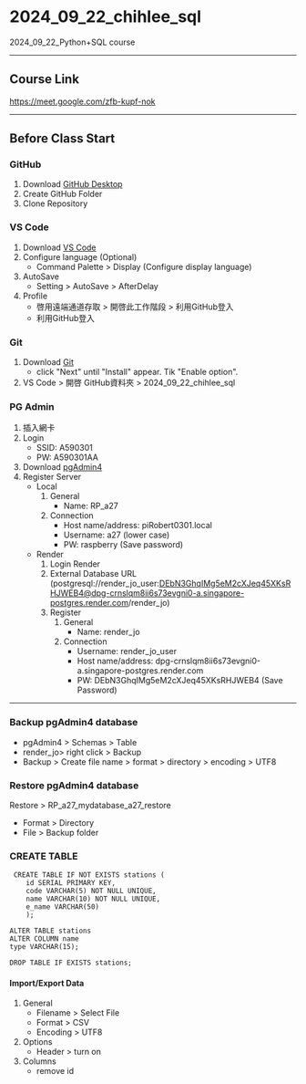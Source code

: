 # 2024_09_22_chihlee_sql
2024_09_22_Python+SQL course

---

## Course Link
https://meet.google.com/zfb-kupf-nok

---

## Before Class Start
### GitHub
1. Download [GitHub Desktop](https://desktop.github.com/download/)
2. Create GitHub Folder
3. Clone Repository
 
### VS Code
1. Download [VS Code](https://code.visualstudio.com/download)
2. Configure language (Optional)
   * Command Palette > Display (Configure display language)
3. AutoSave
   * Setting > AutoSave > AfterDelay
4. Profile
   * 啓用遠端通道存取 > 開啓此工作階段 > 利用GitHub登入
   * 利用GitHub登入

### Git
1. Download [Git](https://git-scm.com/downloads)
   * click "Next" until "Install" appear. Tik "Enable option".
2. VS Code > 開啓 GitHub資料夾 > 2024_09_22_chihlee_sql

### PG Admin
1. 插入網卡
2. Login
   * SSID: A590301
   * PW: A590301AA
3. Download [pgAdmin4](https://www.pgadmin.org/download/)  
4. Register Server
   * Local
     1. General
        * Name: RP_a27
     2. Connection
        * Host name/address: piRobert0301.local
        * Username: a27 (lower case)
        * PW: raspberry (Save password)
   * Render
     1. Login Render
     2. External Database URL (postgresql://render_jo_user:DEbN3GhqIMg5eM2cXJeq45XKsRHJWEB4@dpg-crnslqm8ii6s73evgni0-a.singapore-postgres.render.com/render_jo)
     3. Register
        1. General
           * Name: render_jo
        2. Connection
           * Username: render_jo_user
           * Host name/address: dpg-crnslqm8ii6s73evgni0-a.singapore-postgres.render.com
           * PW: DEbN3GhqIMg5eM2cXJeq45XKsRHJWEB4 (Save Password)


---

### Backup pgAdmin4 database
* pgAdmin4 > Schemas > Table
* render_jo> right click > Backup
* Backup > Create file name > format > directory > encoding > UTF8

### Restore pgAdmin4 database
Restore > RP_a27_mydatabase_a27_restore
* Format > Directory
* File > Backup folder



### CREATE TABLE
```
 CREATE TABLE IF NOT EXISTS stations (
    id SERIAL PRIMARY KEY,
    code VARCHAR(5) NOT NULL UNIQUE,
    name VARCHAR(10) NOT NULL UNIQUE,
    e_name VARCHAR(50)
	);

ALTER TABLE stations
ALTER COLUMN name 
type VARCHAR(15);

DROP TABLE IF EXISTS stations;

```
#### Import/Export Data
1.  General
    * Filename > Select File
    * Format > CSV
    * Encoding > UTF8
2. Options
    * Header > turn on
3. Columns
    * remove id


   

